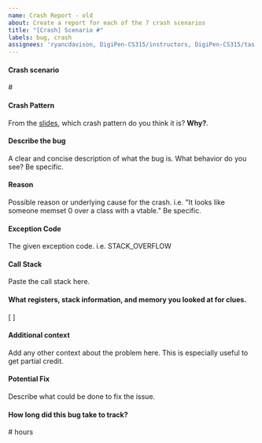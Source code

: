```yaml
---
name: Crash Report - old
about: Create a report for each of the 7 crash scenarios
title: "[Crash] Scenario #"
labels: bug, crash
assignees: 'ryancdavison, DigiPen-CS315/instructors, DigiPen-CS315/tas'
---
```

#### Crash scenario
\# <!-- replace this text -->

#### Crash Pattern
From the [slides](https://github.com/DigiPen-CS315/DigiPen-CS315/blob/main/notes/week04/4.1-CrashPatterns.md#crash-patterns), which crash pattern do you think it is? **Why?**. <!-- replace this text -->

#### Describe the bug
A clear and concise description of what the bug is. What behavior do you see? Be specific.   <!-- replace this text -->

#### Reason
Possible reason or underlying cause for the crash. i.e. "It looks like someone memset 0 over a class with a vtable." Be specific.   <!-- replace this text -->

#### Exception Code
The given exception code. i.e. STACK_OVERFLOW   <!-- replace this text -->

#### Call Stack
Paste the call stack here.   <!-- replace this text -->

#### What registers, stack information, and memory you looked at for clues.
[  ]   <!-- replace this text -->

#### Additional context
Add any other context about the problem here. This is especially useful to get partial credit.   <!-- replace this text -->

#### Potential Fix
Describe what could be done to fix the issue.   <!-- replace this text -->

#### How long did this bug take to track?
\# hours  <!-- replace this text -->
